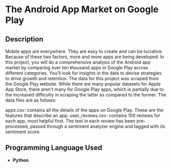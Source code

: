 <h1>The Android App Market on Google Play</h1>

<h2>Description</h2>
Mobile apps are everywhere. They are easy to create and can be lucrative. Because of these two factors, more and more apps are being developed. In this project, you will do a comprehensive analysis of the Android app market by comparing over ten thousand apps in Google Play across different categories. You'll look for insights in the data to devise strategies to drive growth and retention. The data for this project was scraped from the Google Play website. While there are many popular datasets for Apple App Store, there aren't many for Google Play apps, which is partially due to the increased difficulty in scraping the latter as compared to the former. The data files are as follows:

apps.csv: contains all the details of the apps on Google Play. These are the features that describe an app.
user_reviews.csv: contains 100 reviews for each app, most helpful first. The text in each review has been pre-processed, passed through a sentiment analyzer engine and tagged with its sentiment score.
<br />


<h2>Programming Language Used</h2>

- <b>Python</b> 



<!--
 ```diff
- text in red
+ text in green
! text in orange
# text in gray
@@ text in purple (and bold)@@
```
--!>
